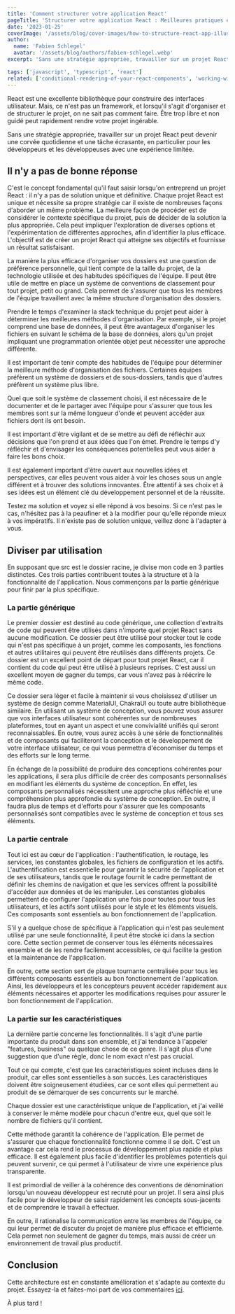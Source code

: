 ```yaml
---
title: 'Comment structurer votre application React'
pageTitle: 'Structurer votre application React : Meilleures pratiques et conseils'
date: '2023-01-25'
coverImage: '/assets/blog/cover-images/how-to-structure-react-app-illustration-fr.webp'
author:
  name: 'Fabien Schlegel'
  avatar: '/assets/blog/authors/fabien-schlegel.webp'
excerpt: 'Sans une stratégie appropriée, travailler sur un projet React peut devenir une corvée quotidienne et une tâche écrasante.'

tags: ['javascript', 'typescript', 'react']
related: ['conditional-rendering-of-your-react-components', 'working-with-rest-apis-in-react']
---
```


React est une excellente bibliothèque pour construire des interfaces utilisateur. Mais, ce n'est pas un framework, et lorsqu'il s'agit d'organiser et de structurer le projet, on ne sait pas comment faire. Être trop libre et non guidé peut rapidement rendre votre projet ingérable.

Sans une stratégie appropriée, travailler sur un projet React peut devenir une corvée quotidienne et une tâche écrasante, en particulier pour les développeurs et les développeuses avec une expérience limitée.

## Il n'y a pas de bonne réponse

C'est le concept fondamental qu'il faut saisir lorsqu'on entreprend un projet React : il n'y a pas de solution unique et définitive. Chaque projet React est unique et nécessite sa propre stratégie car il existe de nombreuses façons d'aborder un même problème. La meilleure façon de procéder est de considérer le contexte spécifique du projet, puis de décider de la solution la plus appropriée. Cela peut impliquer l'exploration de diverses options et l'expérimentation de différentes approches, afin d'identifier la plus efficace. L'objectif est de créer un projet React qui atteigne ses objectifs et fournisse un résultat satisfaisant.

La manière la plus efficace d'organiser vos dossiers est une question de préférence personnelle, qui tient compte de la taille du projet, de la technologie utilisée et des habitudes spécifiques de l'équipe. Il peut être utile de mettre en place un système de conventions de classement pour tout projet, petit ou grand. Cela permet de s'assurer que tous les membres de l'équipe travaillent avec la même structure d'organisation des dossiers.

Prendre le temps d'examiner la stack technique du projet peut aider à déterminer les meilleures méthodes d'organisation. Par exemple, si le projet comprend une base de données, il peut être avantageux d'organiser les fichiers en suivant le schéma de la base de données, alors qu'un projet impliquant une programmation orientée objet peut nécessiter une approche différente.

Il est important de tenir compte des habitudes de l'équipe pour déterminer la meilleure méthode d'organisation des fichiers. Certaines équipes préfèrent un système de dossiers et de sous-dossiers, tandis que d'autres préfèrent un système plus libre.

Quel que soit le système de classement choisi, il est nécessaire de le documenter et de le partager avec l'équipe pour s'assurer que tous les membres sont sur la même longueur d'onde et peuvent accéder aux fichiers dont ils ont besoin.

Il est important d'être vigilant et de se mettre au défi de réfléchir aux décisions que l'on prend et aux idées que l'on émet. Prendre le temps d'y réfléchir et d'envisager les conséquences potentielles peut vous aider à faire les bons choix.

Il est également important d'être ouvert aux nouvelles idées et perspectives, car elles peuvent vous aider à voir les choses sous un angle différent et à trouver des solutions innovantes. Être attentif à ses choix et à ses idées est un élément clé du développement personnel et de la réussite.

Testez ma solution et voyez si elle répond à vos besoins. Si ce n'est pas le cas, n'hésitez pas à la peaufiner et à la modifier pour qu'elle réponde mieux à vos impératifs. Il n'existe pas de solution unique, veillez donc à l'adapter à vous.

## Diviser par utilisation

En supposant que src est le dossier racine, je divise mon code en 3 parties distinctes. Ces trois parties contribuent toutes à la structure et à la fonctionnalité de l'application. Nous commençons par la partie générique pour finir par la plus spécifique.

### La partie générique

Le premier dossier est destiné au code générique, une collection d'extraits de code qui peuvent être utilisés dans n'importe quel projet React sans aucune modification. Ce dossier peut être utilisé pour stocker tout le code qui n'est pas spécifique à un projet, comme les composants, les fonctions et autres utilitaires qui peuvent être réutilisés dans différents projets. Ce dossier est un excellent point de départ pour tout projet React, car il contient du code qui peut être utilisé à plusieurs reprises. C'est aussi un excellent moyen de gagner du temps, car vous n'avez pas à réécrire le même code.

Ce dossier sera léger et facile à maintenir si vous choisissez d'utiliser un système de design comme MaterialUI, ChakraUI ou toute autre bibliothèque similaire. En utilisant un système de conception, vous pouvez vous assurer que vos interfaces utilisateur sont cohérentes sur de nombreuses plateformes, tout en ayant un aspect et une convivialité unifiés qui seront reconnaissables. En outre, vous aurez accès à une série de fonctionnalités et de composants qui faciliteront la conception et le développement de votre interface utilisateur, ce qui vous permettra d'économiser du temps et des efforts sur le long terme.

En échange de la possibilité de produire des conceptions cohérentes pour les applications, il sera plus difficile de créer des composants personnalisés en modifiant les éléments du système de conception. En effet, les composants personnalisés nécessitent une approche plus réfléchie et une compréhension plus approfondie du système de conception. En outre, il faudra plus de temps et d'efforts pour s'assurer que les composants personnalisés sont compatibles avec le système de conception et tous ses éléments.

### La partie centrale

Tout ici est au cœur de l'application : l'authentification, le routage, les services, les constantes globales, les fichiers de configuration et les actifs. L'authentification est essentielle pour garantir la sécurité de l'application et de ses utilisateurs, tandis que le routage fournit le cadre permettant de définir les chemins de navigation et que les services offrent la possibilité d'accéder aux données et de les manipuler. Les constantes globales permettent de configurer l'application une fois pour toutes pour tous les utilisateurs, et les actifs sont utilisés pour le style et les éléments visuels. Ces composants sont essentiels au bon fonctionnement de l'application.

S'il y a quelque chose de spécifique à l'application qui n'est pas seulement utilisé par une seule fonctionnalité, il peut être stocké ici dans la section core. Cette section permet de conserver tous les éléments nécessaires ensemble et de les rendre facilement accessibles, ce qui facilite la gestion et la maintenance de l'application.

En outre, cette section sert de plaque tournante centralisée pour tous les différents composants essentiels au bon fonctionnement de l'application. Ainsi, les développeurs et les concepteurs peuvent accéder rapidement aux éléments nécessaires et apporter les modifications requises pour assurer le bon fonctionnement de l'application.

### La partie sur les caractéristiques

La dernière partie concerne les fonctionnalités. Il s'agit d'une partie importante du produit dans son ensemble, et j'ai tendance à l'appeler "features, business" ou quelque chose de ce genre. Il s'agit plus d'une suggestion que d'une règle, donc le nom exact n'est pas crucial.

Tout ce qui compte, c'est que les caractéristiques soient incluses dans le produit, car elles sont essentielles à son succès. Les caractéristiques doivent être soigneusement étudiées, car ce sont elles qui permettent au produit de se démarquer de ses concurrents sur le marché.

Chaque dossier est une caractéristique unique de l'application, et j'ai veillé à conserver le même modèle pour chacun d'entre eux, quel que soit le nombre de fichiers qu'il contient.

Cette méthode garantit la cohérence de l'application. Elle permet de s'assurer que chaque fonctionnalité fonctionne comme il se doit. C'est un avantage car cela rend le processus de développement plus rapide et plus efficace. Il est également plus facile d'identifier les problèmes potentiels qui peuvent survenir, ce qui permet à l'utilisateur de vivre une expérience plus transparente.

Il est primordial de veiller à la cohérence des conventions de dénomination lorsqu'un nouveau développeur est recruté pour un projet. Il sera ainsi plus facile pour le développeur de saisir rapidement les concepts sous-jacents et de comprendre le travail à effectuer.

En outre, il rationalise la communication entre les membres de l'équipe, ce qui leur permet de discuter du projet de manière plus efficace et efficiente. Cela permet non seulement de gagner du temps, mais aussi de créer un environnement de travail plus productif.

## Conclusion

Cette architecture est en constante amélioration et s'adapte au contexte du projet. Essayez-la et faites-moi part de vos commentaires [ici](https://twitter.com/fabienschlegel).

À plus tard !
